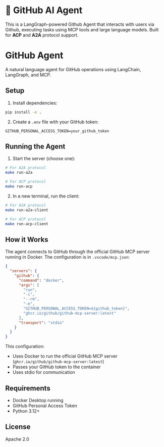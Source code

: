 # 🤖 GitHub AI Agent

This is a LangGraph-powered Github Agent that interacts with users via Github, executing tasks using MCP tools and large language models. Built for **ACP** and **A2A** protocol support.

# GitHub Agent

A natural language agent for GitHub operations using LangChain, LangGraph, and MCP.

## Setup

1. Install dependencies:
```bash
pip install -e .
```

2. Create a `.env` file with your GitHub token:
```env
GITHUB_PERSONAL_ACCESS_TOKEN=your_github_token
```

## Running the Agent

1. Start the server (choose one):
```bash
# For A2A protocol
make run-a2a

# For ACP protocol
make run-acp
```

2. In a new terminal, run the client:
```bash
# For A2A protocol
make run-a2a-client

# For ACP protocol
make run-acp-client
```

## How it Works

The agent connects to GitHub through the official GitHub MCP server running in Docker. The configuration is in `.vscode/mcp.json`:

```json
{
  "servers": {
    "github": {
      "command": "docker",
      "args": [
        "run",
        "-i",
        "--rm",
        "-e",
        "GITHUB_PERSONAL_ACCESS_TOKEN=${github_token}",
        "ghcr.io/github/github-mcp-server:latest"
      ],
      "transport": "stdio"
    }
  }
}
```

This configuration:
- Uses Docker to run the official GitHub MCP server (`ghcr.io/github/github-mcp-server:latest`)
- Passes your GitHub token to the container
- Uses stdio for communication

## Requirements

- Docker Desktop running
- GitHub Personal Access Token
- Python 3.12+

## License

Apache 2.0

